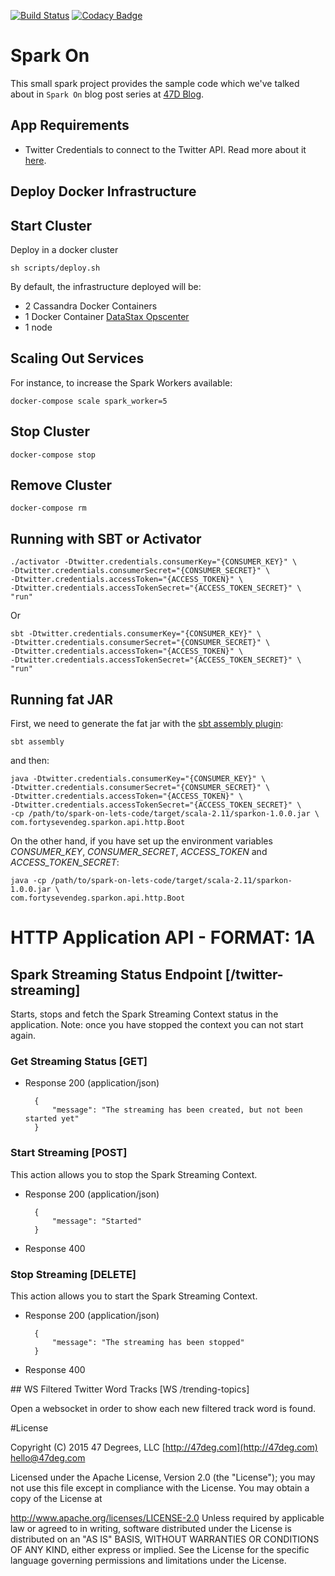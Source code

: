 [![Build Status](https://travis-ci.org/47deg/spark-on-lets-code.svg?branch=master)](https://travis-ci.org/47deg/spark-on-lets-code)
[![Codacy Badge](https://api.codacy.com/project/badge/a7ac855c47cc46ea80b6c69907415f5c)](https://www.codacy.com/app/47deg/spark-on-lets-code)

# Spark On

This small spark project provides the sample code which we've talked about in `Spark On` blog post series at [47D Blog](http://www.47deg.com/blog/tags/sparkonletscode).

## App Requirements

* Twitter Credentials to connect to the Twitter API. Read more about it [here](https://dev.twitter.com/overview/documentation).

## Deploy Docker Infrastructure

## Start Cluster

Deploy in a docker cluster

    sh scripts/deploy.sh

By default, the infrastructure deployed will be:

- 2 Cassandra Docker Containers
- 1 Docker Container [DataStax Opscenter](http://www.datastax.com/products/datastax-enterprise-visual-admin)
- 1 node 

## Scaling Out Services

For instance, to increase the Spark Workers available:

    docker-compose scale spark_worker=5

## Stop Cluster

    docker-compose stop

## Remove Cluster

    docker-compose rm

## Running with SBT or Activator

    ./activator -Dtwitter.credentials.consumerKey="{CONSUMER_KEY}" \
    -Dtwitter.credentials.consumerSecret="{CONSUMER_SECRET}" \
    -Dtwitter.credentials.accessToken="{ACCESS_TOKEN}" \
    -Dtwitter.credentials.accessTokenSecret="{ACCESS_TOKEN_SECRET}" \
    "run"

Or

    sbt -Dtwitter.credentials.consumerKey="{CONSUMER_KEY}" \
    -Dtwitter.credentials.consumerSecret="{CONSUMER_SECRET}" \
    -Dtwitter.credentials.accessToken="{ACCESS_TOKEN}" \
    -Dtwitter.credentials.accessTokenSecret="{ACCESS_TOKEN_SECRET}" \
    "run"

## Running fat JAR

First, we need to generate the fat jar with the [sbt assembly plugin](https://github.com/sbt/sbt-assembly):

	sbt assembly

and then:

    java -Dtwitter.credentials.consumerKey="{CONSUMER_KEY}" \
    -Dtwitter.credentials.consumerSecret="{CONSUMER_SECRET}" \
    -Dtwitter.credentials.accessToken="{ACCESS_TOKEN}" \
    -Dtwitter.credentials.accessTokenSecret="{ACCESS_TOKEN_SECRET}" \
    -cp /path/to/spark-on-lets-code/target/scala-2.11/sparkon-1.0.0.jar \
    com.fortysevendeg.sparkon.api.http.Boot

On the other hand, if you have set up the environment variables *CONSUMER_KEY*, *CONSUMER_SECRET*, *ACCESS_TOKEN* and *ACCESS_TOKEN_SECRET*:

    java -cp /path/to/spark-on-lets-code/target/scala-2.11/sparkon-1.0.0.jar \
    com.fortysevendeg.sparkon.api.http.Boot

# HTTP Application API - FORMAT: 1A

## Spark Streaming Status Endpoint [/twitter-streaming]

Starts, stops and fetch the Spark Streaming Context status in the application. Note: once you have stopped the context you can not start again.

### Get Streaming Status [GET]

+ Response 200 (application/json)

        {
            "message": "The streaming has been created, but not been started yet"
        }

### Start Streaming [POST]

This action allows you to stop the Spark Streaming Context.

+ Response 200 (application/json)

        {
            "message": "Started"
        }

+ Response 400

### Stop Streaming [DELETE]

This action allows you to start the Spark Streaming Context.

+ Response 200 (application/json)

        {
            "message": "The streaming has been stopped"
        }

+ Response 400

## WS Filtered Twitter Word Tracks [WS /trending-topics]

Open a websocket in order to show each new filtered track word is found.

#License

Copyright (C) 2015 47 Degrees, LLC [http://47deg.com](http://47deg.com) [hello@47deg.com](mailto:hello@47deg.com)

Licensed under the Apache License, Version 2.0 (the "License"); you may not use this file except in compliance with the License. You may obtain a copy of the License at

http://www.apache.org/licenses/LICENSE-2.0 Unless required by applicable law or agreed to in writing, software distributed under the License is distributed on an "AS IS" BASIS, WITHOUT WARRANTIES OR CONDITIONS OF ANY KIND, either express or implied. See the License for the specific language governing permissions and limitations under the License.
